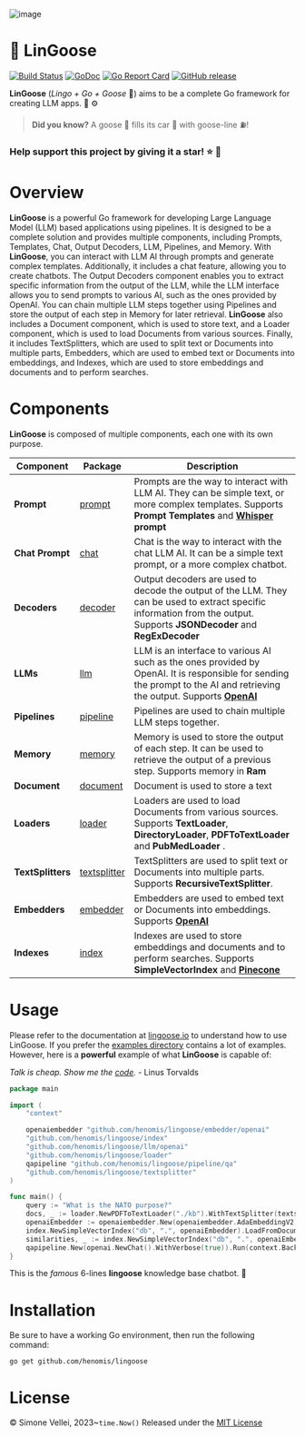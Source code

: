 ![image](https://lingoose.io/assets/img/lingoose-small.png)


# 🪿 LinGoose

[![Build Status](https://github.com/henomis/lingoose/actions/workflows/checks.yml/badge.svg)](https://github.com/henomis/lingoose/actions/workflows/checks.yml) [![GoDoc](https://godoc.org/github.com/henomis/lingoose?status.svg)](https://godoc.org/github.com/henomis/lingoose) [![Go Report Card](https://goreportcard.com/badge/github.com/henomis/lingoose)](https://goreportcard.com/report/github.com/henomis/lingoose) [![GitHub release](https://img.shields.io/github/release/henomis/lingoose.svg)](https://github.com/henomis/lingoose/releases)

**LinGoose** (_Lingo + Go + Goose_ 🪿) aims to be a complete Go framework for creating LLM apps. 🤖 ⚙️

> **Did you know?** A goose 🪿 fills its car 🚗 with goose-line ⛽!

### Help support this project by giving it a star! ⭐ 🪿

# Overview
**LinGoose** is a powerful Go framework for developing Large Language Model (LLM) based applications using pipelines. It is designed to be a complete solution and provides multiple components, including Prompts, Templates, Chat, Output Decoders, LLM, Pipelines, and Memory. With **LinGoose**, you can interact with LLM AI through prompts and generate complex templates. Additionally, it includes a chat feature, allowing you to create chatbots. The Output Decoders component enables you to extract specific information from the output of the LLM, while the LLM interface allows you to send prompts to various AI, such as the ones provided by OpenAI. You can chain multiple LLM steps together using Pipelines and store the output of each step in Memory for later retrieval. **LinGoose** also includes a Document component, which is used to store text, and a Loader component, which is used to load Documents from various sources. Finally, it includes TextSplitters, which are used to split text or Documents into multiple parts, Embedders, which are used to embed text or Documents into embeddings, and Indexes, which are used to store embeddings and documents and to perform searches.

# Components
**LinGoose** is composed of multiple components, each one with its own purpose.

| Component | Package|Description |
| --- | --- | ---|
|**Prompt** | [prompt](prompt/)| Prompts are the way to interact with LLM AI. They can be simple text, or more complex templates. Supports **Prompt Templates** and  **[Whisper](https://openai.com) prompt**|
|**Chat Prompt** | [chat](chat/) | Chat is the way to interact with the chat LLM AI. It can be a simple text prompt, or a more complex chatbot. |
|**Decoders** | [decoder](decoder/) | Output decoders are used to decode the output of the LLM. They can be used to extract specific information from the output. Supports **JSONDecoder** and **RegExDecoder** |
|**LLMs** |[llm](llm/) | LLM is an interface to various AI such as the ones provided by OpenAI. It is responsible for sending the prompt to the AI and retrieving the output. Supports **[OpenAI](https://openai.com)**|
|**Pipelines** | [pipeline](pipeline/)|Pipelines are used to chain multiple LLM steps together. |
|**Memory** | [memory](memory/)|Memory is used to store the output of each step. It can be used to retrieve the output of a previous step. Supports memory in **Ram**|
|**Document** | [document](document/)|Document is used to store a text |
|**Loaders** | [loader](loader/)|Loaders are used to load Documents from various sources. Supports **TextLoader**, **DirectoryLoader**, **PDFToTextLoader** and **PubMedLoader** . |
|**TextSplitters**| [textsplitter](textsplitter/)|TextSplitters are used to split text or Documents into multiple parts. Supports **RecursiveTextSplitter**.|
|**Embedders** | [embedder](embedder/)|Embedders are used to embed text or Documents into embeddings. Supports **[OpenAI](https://openai.com)** |
|**Indexes**| [index](index/)|Indexes are used to store embeddings and documents and to perform searches. Supports **SimpleVectorIndex** and **[Pinecone](https://pinecone.io)**|

# Usage

Please refer to the documentation at [lingoose.io](https://lingoose.io/docs/) to understand how to use LinGoose. If you prefer the [examples directory](examples/) contains a lot of examples.
However, here is a **powerful** example of what **LinGoose** is capable of:

_Talk is cheap. Show me the [code](examples/)._ - Linus Torvalds

```go
package main

import (
	"context"

	openaiembedder "github.com/henomis/lingoose/embedder/openai"
	"github.com/henomis/lingoose/index"
	"github.com/henomis/lingoose/llm/openai"
	"github.com/henomis/lingoose/loader"
	qapipeline "github.com/henomis/lingoose/pipeline/qa"
	"github.com/henomis/lingoose/textsplitter"
)

func main() {
	query := "What is the NATO purpose?"
	docs, _ := loader.NewPDFToTextLoader("./kb").WithTextSplitter(textsplitter.NewRecursiveCharacterTextSplitter(2000, 200)).Load(context.Background())
	openaiEmbedder := openaiembedder.New(openaiembedder.AdaEmbeddingV2)
	index.NewSimpleVectorIndex("db", ".", openaiEmbedder).LoadFromDocuments(context.Background(), docs)
	similarities, _ := index.NewSimpleVectorIndex("db", ".", openaiEmbedder).SimilaritySearch(context.Background(), query, index.WithTopK(3))
	qapipeline.New(openai.NewChat().WithVerbose(true)).Run(context.Background(), query, similarities.ToDocuments())
}
```

This is the _famous_ 6-lines **lingoose** knowledge base chatbot. 🤖

# Installation
Be sure to have a working Go environment, then run the following command:

```shell
go get github.com/henomis/lingoose
```


# License
© Simone Vellei, 2023~`time.Now()`
Released under the [MIT License](LICENSE)
